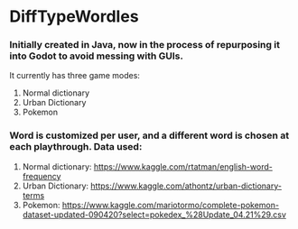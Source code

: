 # DiffTypeWordles
### Initially created in Java, now in the process of repurposing it into Godot to avoid messing with GUIs. 
It currently has three game modes:
1. Normal dictionary
2. Urban Dictionary
3. Pokemon

### Word is customized per user, and a different word is chosen at each playthrough. Data used:
1. Normal dictionary: https://www.kaggle.com/rtatman/english-word-frequency
2. Urban Dictionary: https://www.kaggle.com/athontz/urban-dictionary-terms
3. Pokemon: https://www.kaggle.com/mariotormo/complete-pokemon-dataset-updated-090420?select=pokedex_%28Update_04.21%29.csv
